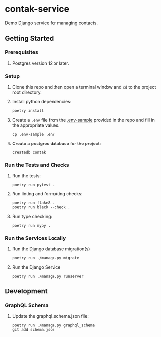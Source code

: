 # contak-service

Demo Django service for managing contacts.

## Getting Started

### Prerequisites

1. Postgres version 12 or later.


### Setup

1. Clone this repo and then open a terminal window and `cd` to the project root directory.


1. Install python dependencies:

   ```
   poetry install
   ```

1. Create a `.env` file from the [.env-sample](.env-sample) provided in the repo and fill
in the appropriate values.

   ```
   cp .env-sample .env
   ```

1. Create a postgres database for the project:

   ```
   createdb contak
   ```

### Run the Tests and Checks

1. Run the tests:
   ```
   poetry run pytest .
   ```

1. Run linting and formatting checks:
   ```
   poetry run flake8 .
   poetry run black --check .
   ```

1. Run type checking:
   ```
   poetry run mypy .
   ```

### Run the Services Locally

1. Run the Django database migration(s)

   ```
   poetry run ./manage.py migrate
   ```

1. Run the Django Service

   ```
   poetry run ./manage.py runserver
   ```

## Development

### GraphQL Schema

1. Update the graphql_schema.json file:

   ```
   poetry run ./manage.py graphql_schema
   git add schema.json
   ```
